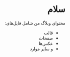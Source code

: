 <div dir="rtl">


# سلام

محتوای وبلاگ من
شامل فایل‌های:
+ قالب
+ صفحات
+ عکس‌ها
+ و سایر موارد

</div>